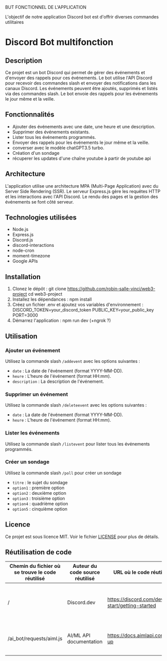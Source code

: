 BUT FONCTIONNEL DE L'APPLICATION

L'objectif de notre application Discord bot est d'offrir diverses commandes utilitaires 

# Discord Bot multifonction

## Description

Ce projet est un bot Discord qui permet de gérer des événements et d'envoyer des rappels pour ces événements. Le bot utilise l'API Discord pour recevoir des commandes slash et envoyer des notifications dans les canaux Discord. Les événements peuvent être ajoutés, supprimés et listés via des commandes slash. Le bot envoie des rappels pour les événements le jour même et la veille.

## Fonctionnalités

- Ajouter des événements avec une date, une heure et une description.
- Supprimer des événements existants.
- Lister tous les événements programmés.
- Envoyer des rappels pour les événements le jour même et la veille.
- converser avec le modèle chatGPT3.5 turbo.
- Création d'un sondage
- récuperer les updates d'une chaîne youtube à partir de youtube api

## Architecture

L'application utilise une architecture MPA (Multi-Page Application) avec du Server Side Rendering (SSR). Le serveur Express.js gère les requêtes HTTP et les interactions avec l'API Discord. Le rendu des pages et la gestion des événements se font côté serveur.

## Technologies utilisées

- Node.js
- Express.js
- Discord.js
- discord-interactions
- node-cron
- moment-timezone
- Google APIs

## Installation

1. Clonez le dépôt :
    git clone https://github.com/robin-salle-vinci/web3-project
    cd web3-project
2. Installez les dépendances :
    npm install
3. Créez un fichier .env et ajoutez vos variables d'environnement :
    DISCORD_TOKEN=your_discord_token
    PUBLIC_KEY=your_public_key
    PORT=3000
4. Démarrez l'application :
    npm run dev
    (+ngrok ?)

## Utilisation

### Ajouter un événement

Utilisez la commande slash `/addevent` avec les options suivantes :

- `date` : La date de l'événement (format YYYY-MM-DD).
- `heure` : L'heure de l'événement (format HH:mm).
- `description` : La description de l'événement.

### Supprimer un événement

Utilisez la commande slash `/deleteevent` avec les options suivantes :

- `date` : La date de l'événement (format YYYY-MM-DD).
- `heure` : L'heure de l'événement (format HH:mm).

### Lister les événements

Utilisez la commande slash `/listevent` pour lister tous les événements programmés.

### Créer un sondage

Utilisez la commande slash `/poll` pour créer un sondage

- `titre` : le sujet du sondage
- `option1` : première option
- `option2` : deuxième option
- `option3` : troisième option
- `option4` : quadrième option
- `option5` : cinquième option

## Licence

Ce projet est sous licence MIT. Voir le fichier [LICENSE](LICENSE) pour plus de détails.

## Réutilisation de code

| Chemin du fichier où se trouve le code réutilisé | Auteur du code source réutilisé | URL où le code réutilisé est disponible                           | Raison de la réutilisation du code                                  |
|--------------------------------|---------------------------------|---------------------------------------------------------------|-------------------------------------------------------------------|
| / | Discord.dev                    | https://discord.com/developers/docs/quick-start/getting-started | Tutoriel pour se lancer dans le développement des Discord bots   |
| /ai_bot/requests/aiml.js | AI/ML API documentation        | https://docs.aimlapi.com/quickstart/setting-up                | Mise en place de l'appel d'API pour interagir avec des modèles AI |
